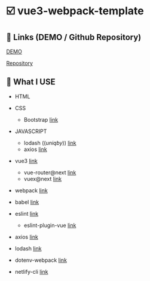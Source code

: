 # :ballot_box_with_check: vue3-webpack-template


## 🎯 Links (DEMO / Github Repository)

[DEMO](https://rncstvue3movieapp.netlify.app/)

[Repository](https://github.com/RNCST/vue3-movieSearch-app)

## 📖 What I USE 

- HTML 
- CSS 
  - Bootstrap [link](https://getbootstrap.com/)

- JAVASCRIPT 
  - lodash ((_uniqby_)) [link](https://lodash.com/)
  - axios [link](https://axios-http.com/docs/intro)

- vue3 [link](https://v3.vuejs.org/)
  - vue-router@next [link](https://next.router.vuejs.org/)
  - vuex@next [link](https://next.vuex.vuejs.org/)

- webpack [link](https://webpack.js.org/)
- babel [link](https://babeljs.io/)
- eslint [link](https://eslint.org/)
  - eslint-plugin-vue [link](https://eslint.vuejs.org/user-guide/)

- axios [link](https://axios-http.com/docs/intro)
- lodash [link](https://lodash.com/)
- dotenv-webpack [link](https://github.com/mrsteele/dotenv-webpack)
- netlify-cli [link](https://docs.netlify.com/cli/get-started/)
